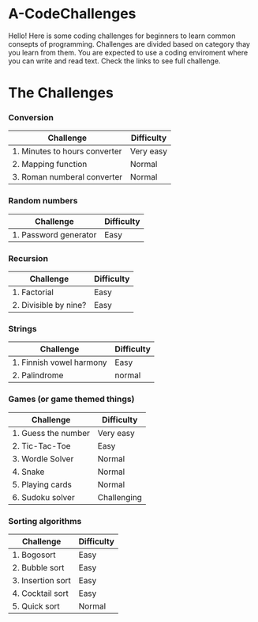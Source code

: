 # A-CodeChallenges
Hello! Here is some coding challenges for beginners to learn common consepts of programming.
Challenges are divided based on category thay you learn from them.
You are expected to use a coding enviroment where you can write and read text.
Check the links to see full challenge.

# The Challenges

### Conversion
| Challenge | Difficulty |
| --- | --- |
| 1. Minutes to hours converter | Very easy |
| 2. Mapping function | Normal |
| 3. Roman numberal converter | Normal |

### Random numbers
| Challenge | Difficulty |
| --- | --- |
| 1. Password generator | Easy |

### Recursion
| Challenge | Difficulty |
| --- | --- |
| 1. Factorial | Easy |
| 2. Divisible by nine? | Easy |

### Strings
| Challenge | Difficulty |
| --- | --- |
| 1. Finnish vowel harmony | Easy |
| 2. Palindrome | normal |

### Games (or game themed things)
| Challenge | Difficulty |
| --- | --- |
| 1. Guess the number | Very easy |
| 2. Tic-Tac-Toe | Easy |
| 3. Wordle Solver | Normal |
| 4. Snake | Normal |
| 5. Playing cards | Normal |
| 6. Sudoku solver | Challenging |

### Sorting algorithms
| Challenge | Difficulty |
| --- | --- |
| 1. Bogosort | Easy |
| 2. Bubble sort | Easy |
| 3. Insertion sort | Easy |
| 4. Cocktail sort | Easy |
| 5. Quick sort | Normal |
